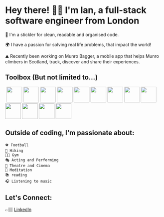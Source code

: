# Hey there! ​👋🏽 I'm Ian, a full-stack software engineer from London

📖  I'm a stickler for clean, readable and organised code.

🌍  I have a passion for solving real life problems, that impact the world!

⛰️  Recently been working on Munro Bagger, a mobile app that helps Munro climbers in Scotland, track, discover and share their experiences.



## Toolbox (But not limited to...)

<p float="left">
  ​	<img src="https://raw.githubusercontent.com/rahulbanerjee26/githubAboutMeGenerator/main/icons/javascript.svg" width="50" />
​	<img src="https://raw.githubusercontent.com/rahulbanerjee26/githubAboutMeGenerator/main/icons/typescript.svg" width="50" /> 
​	<img src="https://raw.githubusercontent.com/rahulbanerjee26/githubAboutMeGenerator/main/icons/html.svg" width="50" /> 
​	<img src="https://raw.githubusercontent.com/rahulbanerjee26/githubAboutMeGenerator/main/icons/css.svg" width="50" /> 
​	<img src="https://raw.githubusercontent.com/rahulbanerjee26/githubAboutMeGenerator/main/icons/reactjs.svg" width="50" /> 
​	<img src="https://raw.githubusercontent.com/rahulbanerjee26/githubAboutMeGenerator/main/icons/redux.svg" width="50" />
​	<img src="https://raw.githubusercontent.com/rahulbanerjee26/githubAboutMeGenerator/main/icons/angularjs.svg" width="50" />
​	<img src="https://raw.githubusercontent.com/rahulbanerjee26/githubAboutMeGenerator/main/icons/nodejs.svg" width="50" />
​	<img src="https://raw.githubusercontent.com/rahulbanerjee26/githubAboutMeGenerator/main/icons/mongodb.svg" width="50" />
​	<img src="https://raw.githubusercontent.com/rahulbanerjee26/githubAboutMeGenerator/main/icons/git.svg" width="50" />
​	<img src="https://raw.githubusercontent.com/rahulbanerjee26/githubAboutMeGenerator/main/icons/postman.svg" width="50" />
​	<img src="https://raw.githubusercontent.com/rahulbanerjee26/githubAboutMeGenerator/main/icons/figma.svg" width="50" />
  ​	<img src="https://user-images.githubusercontent.com/24623425/36042969-f87531d4-0d8a-11e8-9dee-e87ab8c6a9e3.png" width="50" />
  



## Outside of coding, I'm passionate about:

```
⚽ Football
🥾 Hiking
🏋🏽 Gym
🎭 Acting and Performing
🎥 Theatre and Cinema
🧘 Meditation
📚 reading
🎧 Listening to music

```

## Let's Connect:

👉🏽 [LinkedIn](https://www.linkedin.com/in/ian-michaels/)



